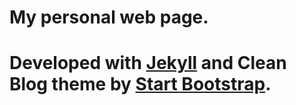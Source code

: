 # My personal web page.
# Developed with [Jekyll](http://jekyllrb.com) and Clean Blog theme by [Start Bootstrap](http://startbootstrap.com/).